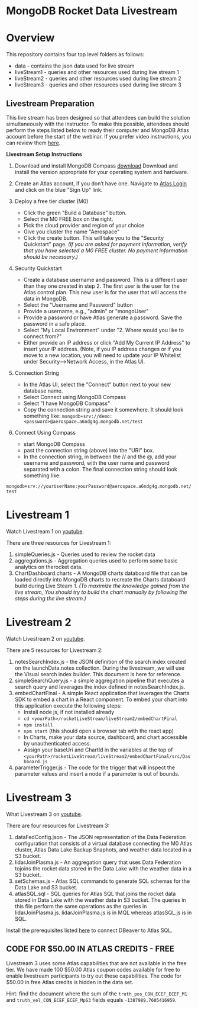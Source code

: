 # MongoDB Rocket Data Livestream

# Overview

This repository contains four top level folders as follows:

- data - contains the json data used for live stream
- liveStream1 - queries and other resources used during live stream 1
- liveStream2 - queries and other resources used during live stream 2
- liveStream3 - queries and other resources used during live stream 3

## Livestream Preparation

This live stream has been designed so that attendees can build the
solution simultaneously with the instructor. To make this possible,
attendees should perform the steps listed below to ready their computer
and MongoDB Atlas account before the start of the webinar. If you
prefer video instructions, you can review them
[here](https://www.youtube.com/watch?v=vOjgLyrGMzY).

**Livestream Setup Instructions**

1. Download and install MongoDB Compass
   [download](https://www.mongodb.com/try/download/compass) Download and install
   the version appropriate for your operating system and hardware.
2. Create an Atlas account, if you don’t have one. Navigate to
   [Atlas Login](https://account.mongodb.com/account/login) and click
   on the blue "Sign Up" link.
3. Deploy a free tier cluster (M0)
   * Click the green "Build a Database" button.
   * Select the M0 FREE box on the right.
   * Pick the cloud provider and region of your choice
   * Give you cluster the name "Aerospace"
   * Click the create button. This will take you to the "Security
Quickstart" page. _(If you are asked for payment information, verify that you have
selected a M0 FREE cluster. No payment information should be necessary.)_



4. Security Quickstart
   * Create a database username and password. This is a different user than they
one created in step 2. The first user is the user for the Atlas
control plan. This new user is for the user that will access the data
in MongoDB.
   * Select the "Username and Password" button
   * Provide a username, e.g., "admin" or "mongoUser"
   * Provide a password or have Atlas generate a password. Save the
password in a safe place.
   * Select "My Local Environment" under "2. Where would you like to
connect from?"
   * Either provide an IP address or click "Add My Current IP Address"
to insert your IP address. (Note, if you IP address changes or if you
move to a new location, you will need to update your IP Whitelist
under Security-->Network Access, in the Atlas UI.

5. Connection String
   * In the Atlas UI, select the "Connect" button next to your new
database name.
   * Select Connect using MongoDB Compass
   * Select "I have MongoDB Compass"
   * Copy the connection string and save it somewhere. It should look
something like:
`mongodb+srv://demo:<password>@aerospace.a6ndg4g.mongodb.net/test`

6. Connect Using Compass
   * start MongoDB Compass
   * past the connection string (above) into the "URI" box.
   * In the connection string, in between the // and the @, add your
username and password, with the user name and password separated with
a colon. The final connection string should look
something like:

```mongodb+srv://yourUserName:yourPassword@aerospace.a6ndg4g.mongodb.net/test```

# Livestream 1

Watch Livestream 1 on [youtube](https://www.youtube.com/live/RUTsdqehWjo?feature=share).

There are three resources for Livestream 1:

1. simpleQueries.js - Queries used to review the rocket data
2. aggregations.js - Aggregation queries used to perform some basic
   analytics on therocket data.
3. ChartDashboard.charts - A MongoDB charts databoard file that can be
   loaded directly into MongoDB charts to recreate the Charts
   databoard build during Live Steam 1. _(To maximize the knowledge
   gained from the live stream, You should try to build the
   chart manually by following the steps during the live stream.)_
   
# Livestream 2

Watch Livestream 2 on [youtube](https://www.youtube.com/live/-jSQhlkaBCc?feature=share).

There are 5 resources for Livestream 2:

1. notesSearchIndex.js - the JSON definition of the search index
   created on the launchData.notes collection. During the livestream,
   we will use the Visual search index builder. This document is here
   for reference.
2. simpleSearchQuery.js - a simple aggregation pipeline that executes
   a search query and leverages the index defined in
   notesSearchIndex.js.
4. embedChartFinal - A simple React application that leverages the
   Charts SDK to embed a chart in a React component. To embed your
   chart into this application execute the following steps:
   * Install node js, if not installed already
   * `cd <yourPath>/rocketLiveStream/liveStream2/embedChartFinal`
   * `npm install`
   * `npm start` (this should open a browser tab with the react app)
   * In Charts, make your data source, dashboard, and chart accessible
     by unauthenticated access.
   * Assign your baseUri and ChartId in the variables at the top of
     `<yourPath>/rocketLiveStream/liveStream2/embedChartFinal/src/Dashboard.js` 
5. parameterTrigger.js - The code for the trigger that will inspect
   the parameter values and insert a node if a parameter is out of
   bounds. 


# Livestream 3

What Livestream 3 on [youtube](https://www.youtube.com/watch?v=VOxy5VRk4g0).

There are four resources for Livestream 3:

1. dataFedConfig.json - The JSON representation of the Data Federation
   configuration that consists of a virtual database connecting the M0
   Atlas cluster, Atlas Data Lake Backup Snaphots, and weather data
   located in a S3 bucket.
2. lidarJoinPlasma.js - An aggregation query that uses Data Federation
   tojoins the rocket data stored in the Data Lake with the weather
   data in a S3 bucket.
3. setSchemas.js - Atlas SQL commands to generate SQL schemas for the
   Data Lake and S3 bucket.
4. atlasSQL.sql - SQL queries for Atlas SQL that joins the rocket data
   stored in Data Lake with the weather data in S3 bucket. The queries
   in this file perform the same operations as the queries in
   lidarJoinPlasma.js. lidarJoinPlasma.js is in MQL whereas
   atlasSQL.js is in SQL.
   
Install the prerequisites listed
[here](https://www.mongodb.com/docs/atlas/data-federation/query/sql/dbeaver/connect/)
to connect DBeaver to Atlas SQL. 

## CODE FOR $50.00 IN ATLAS CREDITS - FREE

Livestream 3 uses some Atlas capabilities that are not available in
the free tier. We have made 100 $50.00 Atlas coupon codes available
for free to enable livestream participants to try out these
capabilities. The code for $50.00 in free Atlas credits is hidden in the data
set. 

Hint: find the document where the sum of the
`truth_pos_CON_ECEF_ECEF_M1` and `truth_vel_CON_ECEF_ECEF_MpS3` fields
equals `-1387989.7605416959`.



